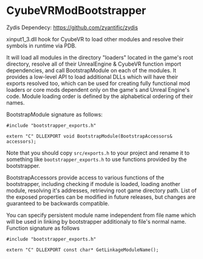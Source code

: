 # CyubeVRModBootstrapper

Zydis Dependecy: https://github.com/zyantific/zydis

xinput1_3.dll hook for CyubeVR to load other modules and resolve their symbols in runtime via PDB.

It will load all modules in the directory "loaders" located in the game's root directory, resolve all
of their UnrealEngine & CyubeVR function import dependencies, and call BootstrapModule
on each of the modules. It provides a low-level API to load additional DLLs which will have their
exports resolved too, which can be used for creating fully functional mod loaders or core mods
dependent only on the game's and Unreal Engine's code.
Module loading order is defined by the alphabetical ordering of their names.

BootstrapModule signature as follows:
```
#include "bootstrapper_exports.h"

extern "C" DLLEXPORT void BootstrapModule(BootstrapAccessors& accessors);
```
Note that you should copy `src/exports.h` to your project and rename it to something
like `bootstrapper_exports.h` to use functions provided by the bootstrapper.

BootstrapAccessors provide access to various functions of the bootstrapper,
including checking if module is loaded, loading another module, resolving it's
addresses, retrieving root game directory path.
List of the exposed properties can be modified in future releases,
but changes are guaranteed to be backwards compatible.

You can specify persistent module name independent from file name
which will be used in linking by bootstrapper additionaly to file's normal name.
Function signature as follows
```
#include "bootstrapper_exports.h"

extern "C" DLLEXPORT const char* GetLinkageModuleName();
```


